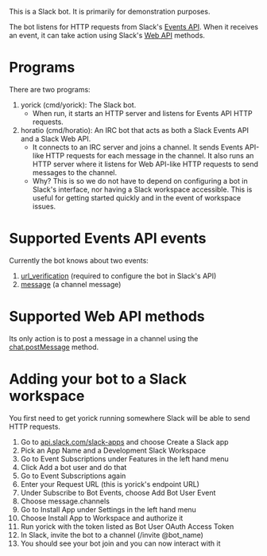 This is a Slack bot. It is primarily for demonstration purposes.

The bot listens for HTTP requests from Slack's [Events
API](https://api.slack.com/events-api). When it receives an event, it can
take action using Slack's [Web
API](https://api.slack.com/bot-users#methods) methods.


# Programs

There are two programs:

1. yorick (cmd/yorick): The Slack bot.
   * When run, it starts an HTTP server and listens for Events API HTTP
     requests.
2. horatio (cmd/horatio): An IRC bot that acts as both a Slack Events API
   and a Slack Web API.
   * It connects to an IRC server and joins a channel. It sends Events
     API-like HTTP requests for each message in the channel. It also runs
     an HTTP server where it listens for Web API-like HTTP requests to send
     messages to the channel.
   * Why? This is so we do not have to depend on configuring a bot in
     Slack's interface, nor having a Slack workspace accessible. This is
     useful for getting started quickly and in the event of workspace
     issues.


# Supported Events API events

Currently the bot knows about two events:

1. [url_verification](https://api.slack.com/events/url_verification)
   (required to configure the bot in Slack's API)
2. [message](https://api.slack.com/events/message) (a channel message)


# Supported Web API methods

Its only action is to post a message in a channel using the
[chat.postMessage](https://api.slack.com/methods/chat.postMessage) method.


# Adding your bot to a Slack workspace

You first need to get yorick running somewhere Slack will be able to send
HTTP requests.

1. Go to [api.slack.com/slack-apps](https://api.slack.com/slack-apps) and
   choose Create a Slack app
2. Pick an App Name and a Development Slack Workspace
3. Go to Event Subscriptions under Features in the left hand menu
4. Click Add a bot user and do that
5. Go to Event Subscriptions again
6. Enter your Request URL (this is yorick's endpoint URL)
7. Under Subscribe to Bot Events, choose Add Bot User Event
8. Choose message.channels
9. Go to Install App under Settings in the left hand menu
10. Choose Install App to Workspace and authorize it
11. Run yorick with the token listed as Bot User OAuth Access Token
12. In Slack, invite the bot to a channel (/invite @bot_name)
13. You should see your bot join and you can now interact with it
